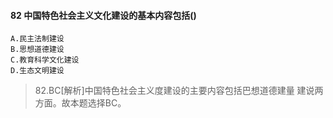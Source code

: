 #### 82 中国特色社会主义文化建设的基本内容包括()
    A.民主法制建设
    B.思想道德建设
    C.教育科学文化建设
    D.生态文明建设
>   82.BC[解析]中国特色社会主义度建设的主要内容包括巴想道德建量
    建说两方面。故本题选择BC。



    